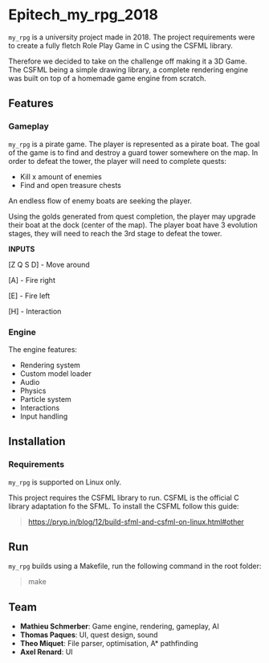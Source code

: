 # Epitech_my_rpg_2018

`my_rpg` is a university project made in 2018.
The project requirements were to create a fully fletch Role Play Game in C using the CSFML library.

Therefore we decided to take on the challenge off making it a 3D Game.
The CSFML being a simple drawing library, a complete rendering engine was built on top of a homemade game engine from scratch.

## Features

### Gameplay

`my_rpg` is a pirate game. The player is represented as a pirate boat. The goal of the game is to find and destroy a guard tower somewhere on the map.
In order to defeat the tower, the player will need to complete quests:
- Kill x amount of enemies
- Find and open treasure chests

An endless flow of enemy boats are seeking the player.

Using the golds generated from quest completion, the player may upgrade their boat at the dock (center of the map).
The player boat have 3 evolution stages, they will need to reach the 3rd stage to defeat the tower.

**INPUTS**

[Z Q S D] - Move around

[A] - Fire right

[E] - Fire left

[H] - Interaction

### Engine

The engine features:
- Rendering system
- Custom model loader
- Audio
- Physics
- Particle system
- Interactions
- Input handling

## Installation

### Requirements

`my_rpg` is supported on Linux only.

This project requires the CSFML library to run.
CSFML is the official C library adaptation fo the SFML.
To install the CSFML follow this guide:
> https://pryp.in/blog/12/build-sfml-and-csfml-on-linux.html#other

## Run

`my_rpg` builds using a Makefile, run the following command in the root folder:
> make

## Team

- **Mathieu Schmerber**: Game engine, rendering, gameplay, AI
- **Thomas Paques**: UI, quest design, sound
- **Theo Miquet**: File parser, optimisation, A* pathfinding
- **Axel Renard**: UI
